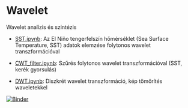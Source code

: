 # Wavelet
Wavelet analízis és szintézis

* [SST.ipynb](https://github.com/gyulat/Wavelet/blob/master/SST.ipynb): Az El Niño tengerfelszín hőmérséklet (Sea Surface Temperature, SST) adatok elemzése folytonos wavelet transzformációval

* [CWT_filter.ipynb](https://github.com/gyulat/Wavelet/blob/master/CWT_filter.ipynb): Szűrés folytonos wavelet transzformációval (SST, kerék gyorsulás)

* [DWT.ipynb](https://github.com/gyulat/Wavelet/blob/master/DWT.ipynb): Diszkrét wavelet transzformáció, kép tömörítés waveletekkel

[![Binder](https://mybinder.org/badge_logo.svg)](https://mybinder.org/v2/gh/gyulat/Wavelet/master)
